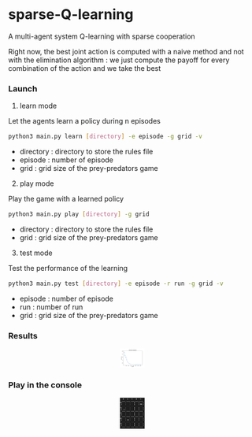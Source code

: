 # sparse-Q-learning
A multi-agent system Q-learning with sparse cooperation

Right now, the best joint action is computed with a naive method and not with the elimination algorithm : we just compute the payoff for every combination of the action and we take the best


### Launch

1. learn mode

Let the agents learn a policy during n episodes

```bash
python3 main.py learn [directory] -e episode -g grid -v
``` 

   * directory : directory to store the rules file
   * episode : number of episode
   * grid : grid size of the prey-predators game

2. play mode

Play the game with a learned policy

```bash
python3 main.py play [directory] -g grid
```

   * directory : directory to store the rules file
   * grid : grid size of the prey-predators game
  
3. test mode

Test the performance of the learning

```bash
python3 main.py test [directory] -e episode -r run -g grid -v
```
   * episode : number of episode
   * run : number of run
   * grid : grid size of the prey-predators game
  
### Results

<p align="center">
  <img src="https://github.com/amaurylekens/sparse-Q-learning/blob/master/images/result_4_4.png" style="width: 10%; height: 10%"/>
</p>

### Play in the console
<p align="center">
  <img src="https://github.com/amaurylekens/sparse-Q-learning/blob/master/images/game_console.png" style="width: 10%; height: 10%"/>
</p>
